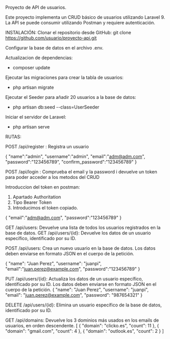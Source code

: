 Proyecto de API de usuarios.

Este proyecto implementa un CRUD básico de usuarios utilizando Laravel 9. La API se puede consumir utilizando Postman y requiere autenticación.


INSTALACIÓN: 
Clonar el repositorio desde GitHub:    git clone https://github.com/usuario/proyecto-api.git

Configurar la base de datos en el archivo .env.

Actualizacion de  dependencias:
- composer update

Ejecutar las migraciones para crear la tabla de usuarios:
- php artisan migrate

Ejecutar el Seeder para añadir 20 usuarios a la base de datos:
- php artisan db:seed --class=UserSeeder

Iniciar el servidor de Laravel: 
- php artisan serve


RUTAS:

POST /api/register : Registra un usuario

{
    "name":"admin",
    "username":"admin",
    "email":"adm@adm.com",
    "password":"123456789",
    "confirm_password":"123456789"
}

POST /api/login : Comprueba el email y la password i devuelve un token para poder acceder a los metodos del CRUD

Introduccion del token en postman:
1) Apartado Authoritation
2) Tipo Bearer Token
3) Introducimos el token copiado.

{
    "email":"adm@adm.com",
    "password":"123456789"
}


GET /api/users: Devuelve una lista de todos los usuarios registrados en la base de datos.
GET /api/users/{id}: Devuelve los datos de un usuario específico, identificado por su ID.

POST /api/users: Crea un nuevo usuario en la base de datos. Los datos deben enviarse en formato JSON en el cuerpo de la petición.

{
    "name": "Juan Perez",
    "username": "juanpi",
    "email":"juan.perez@example.com",
    "password":"123456789"
}

PUT /api/users/{id}: Actualiza los datos de un usuario específico, identificado por su ID. Los datos deben enviarse en formato JSON en el cuerpo de la petición.
{
    "name": "Juan Perez",
    "username": "juanpi",
    "email": "juan.perez@example.com",
    "password": "987654321"
}

DELETE /api/users/{id}: Elimina un usuario específico de la base de datos, identificado por su ID.

GET /api/domains: Devuelve los 3 dominios más usados en los emails de usuarios, en orden descendente.
[
    {
        "domain": "clicko.es",
        "count": 11
    },
    {
        "domain": "gmail.com",
        "count": 4
    },
    {
        "domain": "outlook.es",
        "count": 2
    }
]
